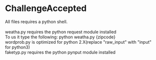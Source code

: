 # ChallengeAccepted
All files requires a python shell.<br /><br />
weatha.py requires the python request module installed<br /> To us it type the following: python weatha.py {zipcode}<br />
wordprob.py is optimized for python 2.X(replace "raw_input" with "input" for python3)<br /> 
faketyp.py requires the python pynput module installed<br />

